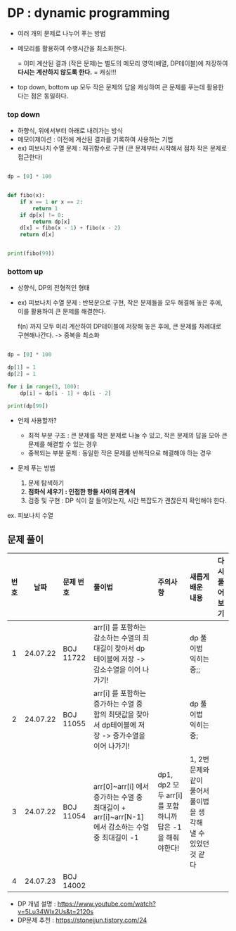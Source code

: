 # DP : dynamic programming

- 여러 개의 문제로 나누어 푸는 방법
- 메모리를 활용하여 수행시간을 최소화한다.

  = 이미 계산된 결과 (작은 문제)는 별도의 메모리 영역(배열, DP테이블)에 저장하여 **다시는 계산하지 않도록 한다.** = 캐싱!!!
- top down, bottom up 모두 작은 문제의 답을 캐싱하여 큰 문제를 푸는데 활용한다는 점은 동일하다.

### top down

- 하향식, 위에서부터 아래로 내려가는 방식
- 메모이제이션 : 이전에 계산된 결과를 기록하여 사용하는 기법
- ex) 피보나치 수열 문제 : 재귀함수로 구현 (큰 문제부터 시작해서 점차 작은 문제로 접근한다)

```python

dp = [0] * 100


def fibo(x):
    if x == 1 or x == 2:
        return 1
    if dp[x] != 0:
        return dp[x]
    d[x] = fibo(x - 1) + fibo(x - 2)
    return d[x]


print(fibo(99))

```

### bottom up

- 상향식, DP의 전형적인 형태
- ex) 피보나치 수열 문제 : 반복문으로 구현, 작은 문제들을 모두 해결해 놓은 후에, 이를 활용하여 큰 문제를 해결한다.

  f(n) 까지 모두 미리 계산하여 DP테이블에 저장해 놓은 후에, 큰 문제를 차례대로 구현해나간다. -> 중복을 최소화

```python

dp = [0] * 100

dp[1] = 1
dp[2] = 1

for i in range(3, 100):
    dp[i] = dp[i - 1] + dp[i - 2]

print(dp[99])

```

- 언제 사용할까?
    - 최적 부분 구조 : 큰 문제를 작은 문제로 나눌 수 있고, 작은 문제의 답을 모아 큰 문제를 해결할 수 있는 경우
    - 중복되는 부분 문제 : 동일한 작은 문제를 반복적으로 해결해야 하는 경우

- 문제 푸는 방법
    1. 문제 탐색하기
    2. **점화식 세우기 : 인접한 항들 사이의 관계식**
    3. 검증 및 구현 : DP 식이 잘 들어맞는지, 시간 복잡도가 괜찮은지 확인해야 한다.

ex. 피보나치 수열

## 문제 풀이

| 번호 |    날짜    | 문제 번호     | 풀이법                                                                    | 주의사항                                    | 새롭게 배운 내용                              | 다시 풀어보기 |
|:--:|:--------:|:----------|:-----------------------------------------------------------------------|:----------------------------------------|:---------------------------------------|:-------:|
| 1  | 24.07.22 | BOJ 11722 | arr[i] 를 포함하는 감소하는 수열의 최대길이 찾아서 dp테이블에 저장 -> 감소수열을 이어 나가기!             |                                         | dp 풀이법 익히는중;;                          |         |
| 2  | 24.07.22 | BOJ 11055 | arr[i] 를 포함하는 증가하는 수열 중 합의 최댓값을 찾아서 dp테이블에 저장 -> 증가수열을 이어 나가기!         |                                         | dp 풀이법 익히는중;                           |         |
| 3  | 24.07.22 | BOJ 11054 | arr[0]~arr[i] 에서 증가하는 수열 중 최대길이 + arr[i]~arr[N-1] 에서 감소하는 수열 중 최대길이 -1 | dp1, dp2 모두 arr[i]를 포함하니까 답은 -1을 해줘야한다! | 1, 2번 문제와 같이 풀어서 풀이법을 생각해 낼 수 있었던 것 같다 |         |
| 4  | 24.07.23 | BOJ 14002 |                                                                        |                                         |                                        |         |

- DP 개념 설명 : https://www.youtube.com/watch?v=5Lu34WIx2Us&t=2120s
- DP문제 추천 : https://stonejjun.tistory.com/24

